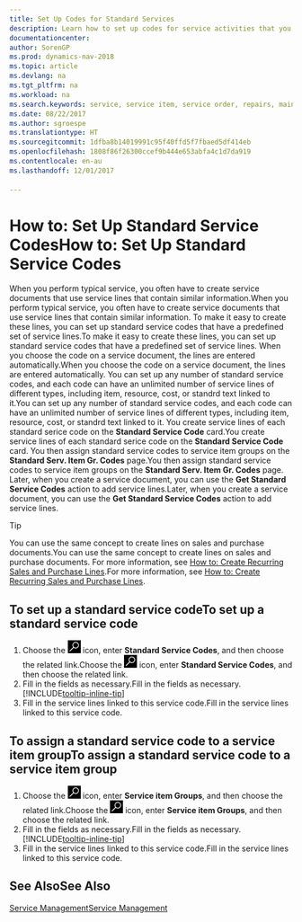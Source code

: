 ```yaml
---
title: Set Up Codes for Standard Services
description: Learn how to set up codes for service activities that you often perform.
documentationcenter: 
author: SorenGP
ms.prod: dynamics-nav-2018
ms.topic: article
ms.devlang: na
ms.tgt_pltfrm: na
ms.workload: na
ms.search.keywords: service, service item, service order, repairs, maintenance
ms.date: 08/22/2017
ms.author: sgroespe
ms.translationtype: HT
ms.sourcegitcommit: 1dfba8b14019991c95f40ffd5f7fbaed5df414eb
ms.openlocfilehash: 1808f86f26300ccef9b444e653abfa4c1d7da919
ms.contentlocale: en-au
ms.lasthandoff: 12/01/2017

---
```


# <a name="how-to-set-up-standard-service-codes"></a><span data-ttu-id="2b0d1-103">How to: Set Up Standard Service Codes</span><span class="sxs-lookup"><span data-stu-id="2b0d1-103">How to: Set Up Standard Service Codes</span></span>
<span data-ttu-id="2b0d1-104">When you perform typical service, you often have to create service documents that use service lines that contain similar information.</span><span class="sxs-lookup"><span data-stu-id="2b0d1-104">When you perform typical service, you often have to create service documents that use service lines that contain similar information.</span></span> <span data-ttu-id="2b0d1-105">To make it easy to create these lines, you can set up standard service codes that have a predefined set of service lines.</span><span class="sxs-lookup"><span data-stu-id="2b0d1-105">To make it easy to create these lines, you can set up standard service codes that have a predefined set of service lines.</span></span> <span data-ttu-id="2b0d1-106">When you choose the code on a service document, the lines are entered automatically.</span><span class="sxs-lookup"><span data-stu-id="2b0d1-106">When you choose the code on a service document, the lines are entered automatically.</span></span> <span data-ttu-id="2b0d1-107">You can set up any number of standard service codes, and each code can have an unlimited number of service lines of different types, including item, resource, cost, or standrd text linked to it.</span><span class="sxs-lookup"><span data-stu-id="2b0d1-107">You can set up any number of standard service codes, and each code can have an unlimited number of service lines of different types, including item, resource, cost, or standrd text linked to it.</span></span> <span data-ttu-id="2b0d1-108">You create service lines of each standard serice code on the **Standard Service Code** card.</span><span class="sxs-lookup"><span data-stu-id="2b0d1-108">You create service lines of each standard serice code on the **Standard Service Code** card.</span></span> <span data-ttu-id="2b0d1-109">You then assign standard service codes to service item groups on the **Standard Serv. Item Gr. Codes** page.</span><span class="sxs-lookup"><span data-stu-id="2b0d1-109">You then assign standard service codes to service item groups on the **Standard Serv. Item Gr. Codes** page.</span></span> <span data-ttu-id="2b0d1-110">Later, when you create a service document, you can use the **Get Standard Service Codes** action to add service lines.</span><span class="sxs-lookup"><span data-stu-id="2b0d1-110">Later, when you create a service document, you can use the **Get Standard Service Codes** action to add service lines.</span></span>  
  
> [!Tip]
>  <span data-ttu-id="2b0d1-111">You can use the same concept to create lines on sales and purchase documents.</span><span class="sxs-lookup"><span data-stu-id="2b0d1-111">You can use the same concept to create lines on sales and purchase documents.</span></span> <span data-ttu-id="2b0d1-112">For more information, see [How to: Create Recurring Sales and Purchase Lines](sales-how-work-standard-lines.md).</span><span class="sxs-lookup"><span data-stu-id="2b0d1-112">For more information, see [How to: Create Recurring Sales and Purchase Lines](sales-how-work-standard-lines.md).</span></span>    
  
## <a name="to-set-up-a-standard-service-code"></a><span data-ttu-id="2b0d1-113">To set up a standard service code</span><span class="sxs-lookup"><span data-stu-id="2b0d1-113">To set up a standard service code</span></span>    
1. <span data-ttu-id="2b0d1-114">Choose the ![Search for Page or Report](media/ui-search/search_small.png "Search for Page or Report icon") icon, enter **Standard Service Codes**, and then choose the related link.</span><span class="sxs-lookup"><span data-stu-id="2b0d1-114">Choose the ![Search for Page or Report](media/ui-search/search_small.png "Search for Page or Report icon") icon, enter **Standard Service Codes**, and then choose the related link.</span></span>  
2. <span data-ttu-id="2b0d1-115">Fill in the fields as necessary.</span><span class="sxs-lookup"><span data-stu-id="2b0d1-115">Fill in the fields as necessary.</span></span> [!INCLUDE[tooltip-inline-tip](includes/tooltip-inline-tip_md.md)]  
4. <span data-ttu-id="2b0d1-116">Fill in the service lines linked to this service code.</span><span class="sxs-lookup"><span data-stu-id="2b0d1-116">Fill in the service lines linked to this service code.</span></span>  

## <a name="to-assign-a-standard-service-code-to-a-service-item-group"></a><span data-ttu-id="2b0d1-117">To assign a standard service code to a service item group</span><span class="sxs-lookup"><span data-stu-id="2b0d1-117">To assign a standard service code to a service item group</span></span>
1. <span data-ttu-id="2b0d1-118">Choose the ![Search for Page or Report](media/ui-search/search_small.png "Search for Page or Report icon") icon, enter **Service item Groups**, and then choose the related link.</span><span class="sxs-lookup"><span data-stu-id="2b0d1-118">Choose the ![Search for Page or Report](media/ui-search/search_small.png "Search for Page or Report icon") icon, enter **Service item Groups**, and then choose the related link.</span></span>  
2. <span data-ttu-id="2b0d1-119">Fill in the fields as necessary.</span><span class="sxs-lookup"><span data-stu-id="2b0d1-119">Fill in the fields as necessary.</span></span> [!INCLUDE[tooltip-inline-tip](includes/tooltip-inline-tip_md.md)]
3. <span data-ttu-id="2b0d1-120">Fill in the service lines linked to this service code.</span><span class="sxs-lookup"><span data-stu-id="2b0d1-120">Fill in the service lines linked to this service code.</span></span>  

## <a name="see-also"></a><span data-ttu-id="2b0d1-121">See Also</span><span class="sxs-lookup"><span data-stu-id="2b0d1-121">See Also</span></span>
[<span data-ttu-id="2b0d1-122">Service Management</span><span class="sxs-lookup"><span data-stu-id="2b0d1-122">Service Management</span></span>](service-service.md)
